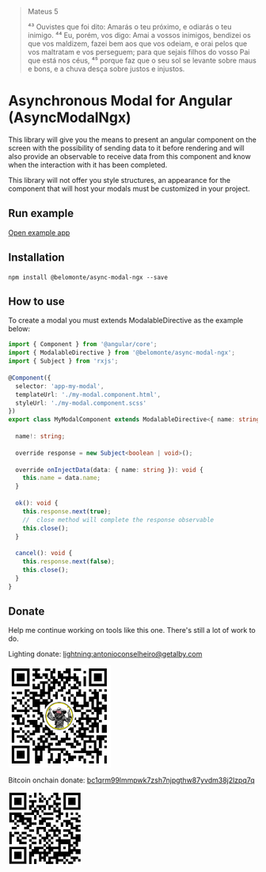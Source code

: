 > Mateus 5
>
> ⁴³ Ouvistes que foi dito: Amarás o teu próximo, e odiarás o teu inimigo. ⁴⁴ Eu, porém, vos digo: Amai a vossos inimigos, bendizei os que vos maldizem, fazei bem aos que vos odeiam, e orai pelos que vos maltratam e vos perseguem; para que sejais filhos do vosso Pai que está nos céus, ⁴⁵ porque faz que o seu sol se levante sobre maus e bons, e a chuva desça sobre justos e injustos.

# Asynchronous Modal for Angular (AsyncModalNgx)

This library will give you the means to present an angular component on the screen with the possibility of sending data to it before rendering and will also provide an observable to receive data from this component and know when the interaction with it has been completed.

This library will not offer you style structures, an appearance for the component that will host your modals must be customized in your project.

## Run example
[Open example app](https://antonioconselheiro.github.io/async-modal-ngx/working-example/browser/)

## Installation

`npm install @belomonte/async-modal-ngx --save`

## How to use

To create a modal you must extends ModalableDirective as the example below:

```typescript
import { Component } from '@angular/core';
import { ModalableDirective } from '@belomonte/async-modal-ngx';
import { Subject } from 'rxjs';

@Component({
  selector: 'app-my-modal',
  templateUrl: './my-modal.component.html',
  styleUrl: './my-modal.component.scss'
})
export class MyModalComponent extends ModalableDirective<{ name: string }, boolean> {

  name!: string;

  override response = new Subject<boolean | void>();
  
  override onInjectData(data: { name: string }): void {
    this.name = data.name;
  }

  ok(): void {
    this.response.next(true);
    //  close method will complete the response observable
    this.close();
  }

  cancel(): void {
    this.response.next(false);
    this.close();
  }
}
```

## Donate
Help me continue working on tools like this one.
There's still a lot of work to do.

Lighting donate: <a href="lightning:antonioconselheiro@getalby.com">lightning:antonioconselheiro@getalby.com</a>

![zap me](https://raw.githubusercontent.com/antonioconselheiro/antonioconselheiro/main/img/qrcode-wallet-lighting.png)

Bitcoin onchain donate: <a href="bitcoin:bc1qrm99lmmpwk7zsh7njpgthw87yvdm38j2lzpq7q">bc1qrm99lmmpwk7zsh7njpgthw87yvdm38j2lzpq7q</a>

![zap me](https://raw.githubusercontent.com/antonioconselheiro/antonioconselheiro/main/img/qrcode-wallet-bitcoin.png)